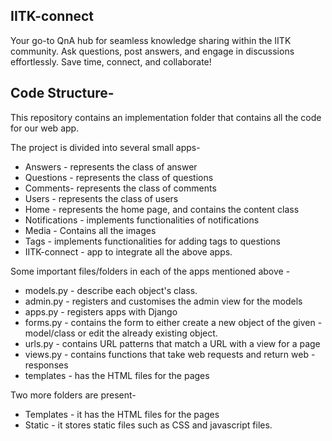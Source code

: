 
## IITK-connect
 Your go-to QnA hub for seamless knowledge sharing within the IITK community. Ask questions, post answers, and engage in discussions effortlessly. Save time, connect, and collaborate!

## Code Structure-

This repository contains an implementation folder that contains all the code for our web app.

The project is divided into several small apps-

- Answers - represents the class of answer
- Questions - represents the class of questions
- Comments- represents the class of comments
- Users - represents the class of users
- Home - represents the home page, and contains the content class
- Notifications - implements functionalities of notifications
- Media - Contains all the images
- Tags - implements functionalities for adding tags to questions
- IITK-connect - app to integrate all the above apps.

Some important files/folders in each of the apps mentioned above -
- models.py - describe each object's class.
- admin.py - registers and customises the admin view for the models
- apps.py - registers apps with Django
- forms.py - contains the form to either create a new object of the given - model/class or edit the already existing object.
- urls.py - contains URL patterns that match a URL with a view for a page
- views.py - contains functions that take web requests and return web - responses
- templates - has the HTML files for the pages

Two more folders are present-
- Templates - it has the HTML files for the pages
- Static - it stores static files such as CSS and javascript files.
